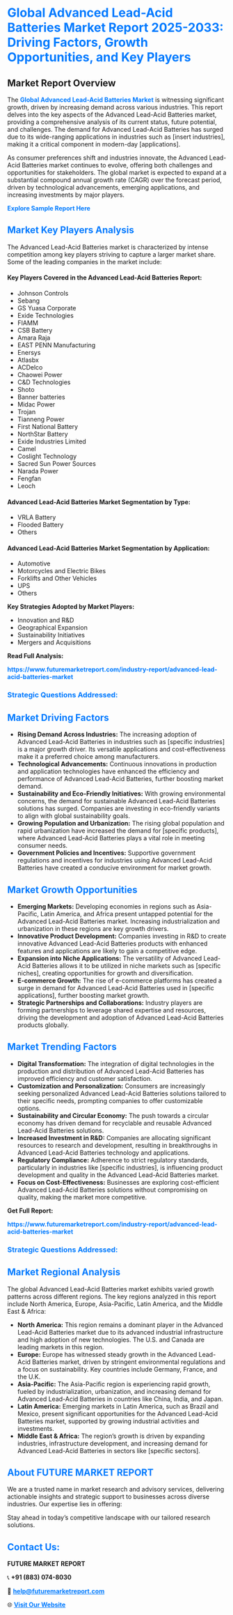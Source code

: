 <h1 style="color: #007BFF;">Global Advanced Lead-Acid Batteries Market Report 2025-2033: Driving Factors, Growth Opportunities, and Key Players</h1>

<section id="overview">
<h2>Market Report Overview</h2>
<p>The <a href="https://www.futuremarketreport.com/industry-report/advanced-lead-acid-batteries-market" style="color: #007BFF; text-decoration: none;"><strong>Global Advanced Lead-Acid Batteries Market</strong></a> is witnessing significant growth, driven by increasing demand across various industries. This report delves into the key aspects of the Advanced Lead-Acid Batteries market, providing a comprehensive analysis of its current status, future potential, and challenges. The demand for Advanced Lead-Acid Batteries has surged due to its wide-ranging applications in industries such as [insert industries], making it a critical component in modern-day [applications].</p>
<p>As consumer preferences shift and industries innovate, the Advanced Lead-Acid Batteries market continues to evolve, offering both challenges and opportunities for stakeholders. The global market is expected to expand at a substantial compound annual growth rate (CAGR) over the forecast period, driven by technological advancements, emerging applications, and increasing investments by major players.</p>
</section>

<section id="overview">
<p><a href="https://www.futuremarketreport.com/request-sample/reportId=75219" style="color: #007BFF; text-decoration: none;"><strong>Explore Sample Report Here</strong></a></p>
</section>

<section id="key-players">
<h2 style="color: #007BFF;">Market Key Players Analysis</h2>
<p>The Advanced Lead-Acid Batteries market is characterized by intense competition among key players striving to capture a larger market share. Some of the leading companies in the market include:</p>
<h4>Key Players Covered in the Advanced Lead-Acid Batteries Report:</h4>
<ul><li>Johnson Controls</li><li>Sebang</li><li>GS Yuasa Corporate</li><li>Exide Technologies</li><li>FIAMM</li><li>CSB Battery</li><li>Amara Raja</li><li>EAST PENN Manufacturing</li><li>Enersys</li><li>Atlasbx</li><li>ACDelco</li><li>Chaowei Power</li><li>C&amp;D Technologies</li><li>Shoto</li><li>Banner batteries</li><li>Midac Power</li><li>Trojan</li><li>Tianneng Power</li><li>First National Battery</li><li>NorthStar Battery</li><li>Exide Industries Limited</li><li>Camel</li><li>Coslight Technology</li><li>Sacred Sun Power Sources</li><li>Narada Power</li><li>Fengfan</li><li>Leoch</li></ul>
<h4>Advanced Lead-Acid Batteries Market Segmentation by Type:</h4>
<ul><li>VRLA Battery</li><li>Flooded Battery</li><li>Others</li></ul>

<h4>Advanced Lead-Acid Batteries Market Segmentation by Application:</h4>
<ul><li>Automotive</li><li>Motorcycles and Electric Bikes</li><li>Forklifts and Other Vehicles</li><li>UPS</li><li>Others</li></ul>
<p><strong>Key Strategies Adopted by Market Players:</strong></p>
<ul>
<li>Innovation and R&D</li>
<li>Geographical Expansion</li>
<li>Sustainability Initiatives</li>
<li>Mergers and Acquisitions</li>
</ul>
</section>

<section>
<p><strong>Read Full Analysis: </strong></p><a href="https://www.futuremarketreport.com/industry-report/advanced-lead-acid-batteries-market" style="color: #007BFF; text-decoration: none;"><strong>https://www.futuremarketreport.com/industry-report/advanced-lead-acid-batteries-market</strong></a>
<h3 style="color: #007BFF;">Strategic Questions Addressed:</h3>
</section>

<section id="driving-factors">
<h2 style="color: #007BFF;">Market Driving Factors</h2>
<ul>
<li><strong>Rising Demand Across Industries:</strong> The increasing adoption of Advanced Lead-Acid Batteries in industries such as [specific industries] is a major growth driver. Its versatile applications and cost-effectiveness make it a preferred choice among manufacturers.</li>
<li><strong>Technological Advancements:</strong> Continuous innovations in production and application technologies have enhanced the efficiency and performance of Advanced Lead-Acid Batteries, further boosting market demand.</li>
<li><strong>Sustainability and Eco-Friendly Initiatives:</strong> With growing environmental concerns, the demand for sustainable Advanced Lead-Acid Batteries solutions has surged. Companies are investing in eco-friendly variants to align with global sustainability goals.</li>
<li><strong>Growing Population and Urbanization:</strong> The rising global population and rapid urbanization have increased the demand for [specific products], where Advanced Lead-Acid Batteries plays a vital role in meeting consumer needs.</li>
<li><strong>Government Policies and Incentives:</strong> Supportive government regulations and incentives for industries using Advanced Lead-Acid Batteries have created a conducive environment for market growth.</li>
</ul>
</section>

<section id="growth-opportunities">
<h2 style="color: #007BFF;">Market Growth Opportunities</h2>
<ul>
<li><strong>Emerging Markets:</strong> Developing economies in regions such as Asia-Pacific, Latin America, and Africa present untapped potential for the Advanced Lead-Acid Batteries market. Increasing industrialization and urbanization in these regions are key growth drivers.</li>
<li><strong>Innovative Product Development:</strong> Companies investing in R&D to create innovative Advanced Lead-Acid Batteries products with enhanced features and applications are likely to gain a competitive edge.</li>
<li><strong>Expansion into Niche Applications:</strong> The versatility of Advanced Lead-Acid Batteries allows it to be utilized in niche markets such as [specific niches], creating opportunities for growth and diversification.</li>
<li><strong>E-commerce Growth:</strong> The rise of e-commerce platforms has created a surge in demand for Advanced Lead-Acid Batteries used in [specific applications], further boosting market growth.</li>
<li><strong>Strategic Partnerships and Collaborations:</strong> Industry players are forming partnerships to leverage shared expertise and resources, driving the development and adoption of Advanced Lead-Acid Batteries products globally.</li>
</ul>
</section>

<section id="trending-factors">
<h2 style="color: #007BFF;">Market Trending Factors</h2>
<ul>
<li><strong>Digital Transformation:</strong> The integration of digital technologies in the production and distribution of Advanced Lead-Acid Batteries has improved efficiency and customer satisfaction.</li>
<li><strong>Customization and Personalization:</strong> Consumers are increasingly seeking personalized Advanced Lead-Acid Batteries solutions tailored to their specific needs, prompting companies to offer customizable options.</li>
<li><strong>Sustainability and Circular Economy:</strong> The push towards a circular economy has driven demand for recyclable and reusable Advanced Lead-Acid Batteries solutions.</li>
<li><strong>Increased Investment in R&D:</strong> Companies are allocating significant resources to research and development, resulting in breakthroughs in Advanced Lead-Acid Batteries technology and applications.</li>
<li><strong>Regulatory Compliance:</strong> Adherence to strict regulatory standards, particularly in industries like [specific industries], is influencing product development and quality in the Advanced Lead-Acid Batteries market.</li>
<li><strong>Focus on Cost-Effectiveness:</strong> Businesses are exploring cost-efficient Advanced Lead-Acid Batteries solutions without compromising on quality, making the market more competitive.</li>
</ul>
</section>

<section>
<p><strong>Get Full Report: </strong></p><a href="https://www.futuremarketreport.com/industry-report/advanced-lead-acid-batteries-market" style="color: #007BFF; text-decoration: none;"><strong>https://www.futuremarketreport.com/industry-report/advanced-lead-acid-batteries-market</strong></a>
<h3 style="color: #007BFF;">Strategic Questions Addressed:</h3>
</section>


<section id="regional-analysis">
<h2 style="color: #007BFF;">Market Regional Analysis</h2>
<p>The global Advanced Lead-Acid Batteries market exhibits varied growth patterns across different regions. The key regions analyzed in this report include North America, Europe, Asia-Pacific, Latin America, and the Middle East & Africa:</p>
<ul>
<li><strong>North America:</strong> This region remains a dominant player in the Advanced Lead-Acid Batteries market due to its advanced industrial infrastructure and high adoption of new technologies. The U.S. and Canada are leading markets in this region.</li>
<li><strong>Europe:</strong> Europe has witnessed steady growth in the Advanced Lead-Acid Batteries market, driven by stringent environmental regulations and a focus on sustainability. Key countries include Germany, France, and the U.K.</li>
<li><strong>Asia-Pacific:</strong> The Asia-Pacific region is experiencing rapid growth, fueled by industrialization, urbanization, and increasing demand for Advanced Lead-Acid Batteries in countries like China, India, and Japan.</li>
<li><strong>Latin America:</strong> Emerging markets in Latin America, such as Brazil and Mexico, present significant opportunities for the Advanced Lead-Acid Batteries market, supported by growing industrial activities and investments.</li>
<li><strong>Middle East & Africa:</strong> The region’s growth is driven by expanding industries, infrastructure development, and increasing demand for Advanced Lead-Acid Batteries in sectors like [specific sectors].</li>
</ul>
</section>

<footer>
<h2 style="color: #007BFF;">About FUTURE MARKET REPORT</h2>
<p>We are a trusted name in market research and advisory services, delivering actionable insights and strategic support to businesses across diverse industries. Our expertise lies in offering:</p>

<p>Stay ahead in today’s competitive landscape with our tailored research solutions.</p>

<h2 style="color: #007BFF;">Contact Us:</h2>
<p><strong>FUTURE MARKET REPORT</strong></p>
<p>📞 <strong>+91 (883) 074-8030</strong></p>
<p>📧 <strong><a href="mailto:help@futuremarketreport.com" style="color: #007BFF;">help@futuremarketreport.com</a></strong></p>
<p>🌐 <strong><a href="https://www.futuremarketreport.com/" style="color: #007BFF;">Visit Our Website</a></strong></p>
</footer>